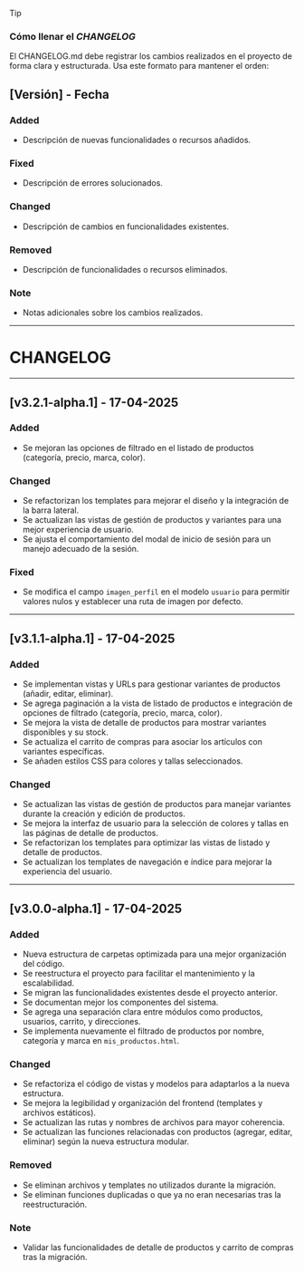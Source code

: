 > [!TIP]
> ### Cómo llenar el *CHANGELOG*
> El CHANGELOG.md debe registrar los cambios realizados en el proyecto de forma clara y estructurada. Usa este formato para mantener el orden:
> ## [Versión] - Fecha
> ### Added
> - Descripción de nuevas funcionalidades o recursos añadidos.
> ### Fixed
> - Descripción de errores solucionados.
> ### Changed
> - Descripción de cambios en funcionalidades existentes.
> ### Removed
> - Descripción de funcionalidades o recursos eliminados.
> ### Note
> - Notas adicionales sobre los cambios realizados.
---

# CHANGELOG

---

## [v3.2.1-alpha.1] - 17-04-2025

### Added

- Se mejoran las opciones de filtrado en el listado de productos (categoría, precio, marca, color).

### Changed

- Se refactorizan los templates para mejorar el diseño y la integración de la barra lateral.
- Se actualizan las vistas de gestión de productos y variantes para una mejor experiencia de usuario.
- Se ajusta el comportamiento del modal de inicio de sesión para un manejo adecuado de la sesión.

### Fixed

- Se modifica el campo `imagen_perfil` en el modelo `usuario` para permitir valores nulos y establecer una ruta de imagen por defecto.

---

## [v3.1.1-alpha.1] - 17-04-2025

### Added

- Se implementan vistas y URLs para gestionar variantes de productos (añadir, editar, eliminar).
- Se agrega paginación a la vista de listado de productos e integración de opciones de filtrado (categoría, precio, marca, color).
- Se mejora la vista de detalle de productos para mostrar variantes disponibles y su stock.
- Se actualiza el carrito de compras para asociar los artículos con variantes específicas.
- Se añaden estilos CSS para colores y tallas seleccionados.

### Changed

- Se actualizan las vistas de gestión de productos para manejar variantes durante la creación y edición de productos.
- Se mejora la interfaz de usuario para la selección de colores y tallas en las páginas de detalle de productos.
- Se refactorizan los templates para optimizar las vistas de listado y detalle de productos.
- Se actualizan los templates de navegación e índice para mejorar la experiencia del usuario.

---

## [v3.0.0-alpha.1] - 17-04-2025

### Added

- Nueva estructura de carpetas optimizada para una mejor organización del código.
- Se reestructura el proyecto para facilitar el mantenimiento y la escalabilidad.
- Se migran las funcionalidades existentes desde el proyecto anterior.
- Se documentan mejor los componentes del sistema.
- Se agrega una separación clara entre módulos como productos, usuarios, carrito, y direcciones.
- Se implementa nuevamente el filtrado de productos por nombre, categoría y marca en `mis_productos.html`.

### Changed

- Se refactoriza el código de vistas y modelos para adaptarlos a la nueva estructura.
- Se mejora la legibilidad y organización del frontend (templates y archivos estáticos).
- Se actualizan las rutas y nombres de archivos para mayor coherencia.
- Se actualizan las funciones relacionadas con productos (agregar, editar, eliminar) según la nueva estructura modular.

### Removed

- Se eliminan archivos y templates no utilizados durante la migración.
- Se eliminan funciones duplicadas o que ya no eran necesarias tras la reestructuración.


### Note

- Validar las funcionalidades de detalle de productos y carrito de compras tras la migración.
